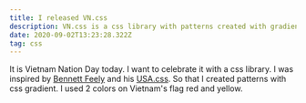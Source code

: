 ```yaml
---
title: I released VN.css
description: VN.css is a css library with patterns created with gradient
date: 2020-09-02T13:23:28.322Z
tag: css
---
```

It is Vietnam Nation Day today. I want to celebrate it with a css library. I was inspired by [Bennett Feely](https://bennettfeely.com/) and his [USA.css](https://bennettfeely.com/usacss/). So that I created patterns with css gradient. I used 2 colors on Vietnam's flag red and yellow.